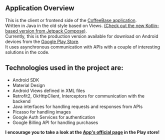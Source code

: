 ## Application Overview
This is the client or frontend side of the [CoffeeBase application](https://github.com/nitekm/CoffeeBaseApi).\
Written in Java in the old style based on Views. [(Check out the new Kotlin-based version from Jetpack Compose)](https://github.com/nitekm/CoffeeBaseNew). \
Currently, this is the production version available for download on Android devices from the [Google Play Store](https://play.google.com/store/apps/details?id=ncodedev.coffeebase).\
It uses asynchronous communication with APIs with a couple of interesting solutions in the code.
## Technologies used in the project are:
 * Android SDK
 * Material Design
 * Android Views defined in XML files
 * Retrofit2, OkHttpClient, Interceptors for communication with the backend
 * Java interfaces for handling requests and responses from APIs
 * Picasso for handling images
 * Google Auth Services for authentication
 * Google Billing API for handling purchases

**I encourage you to take a look at the [App's official page](https://play.google.com/store/apps/details?id=ncodedev.coffeebase) in the Play store!**
